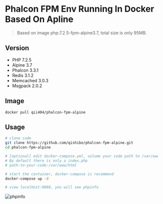 # Phalcon FPM Env Running In Docker Based On Apline

> Based on image php:7.2.5-fpm-alpine3.7, total size is only 95MB.


## Version

- PHP 7.2.5
- Alpine 3.7
- Phalcon 3.3.1
- Redis 3.1.2
- Memcached 3.0.3
- Msgpack 2.0.2

## Image

`docker pull qii404/phalcon-fpm-alpine`


## Usage

```bash
# clone code
git clone https://github.com/qishibo/phalcon-fpm-alpine.git
cd phalcon-fpm-alpine

# [optional] edit docker-compose.yml, volume your code path to /var/www/html
# By default there is only a index.php
# path-to-your-code:/var/www/html

# start the container, docker-compose is recommend
docker-compose up -d

# view localhost:8088, you will see phpinfo
```

![phpinfo](https://ws1.sinaimg.cn/large/71405cably1g25gv6xsf4j20qh0ph77y.jpg)
